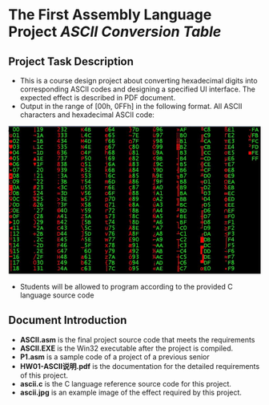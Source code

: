 # The First Assembly Language Project *ASCII Conversion Table*
## Project Task Description
* This is a course design project about converting hexadecimal digits into corresponding ASCII codes and designing a specified UI interface. The expected effect is described in PDF document.
* Output in the range of [00h, 0FFh] in the following format. All ASCII characters and hexadecimal ASCII code:

![ascii](https://github.com/aspxcor/The-Learning-Course-of-Assembly-Language-Programming/blob/master/Project.ASCII/ascii.jpg)
* Students will be allowed to program according to the provided C language source code
## Document Introduction
* **ASCII.asm** is the final project source code that meets the requirements
* **ASCII.EXE** is the Win32 executable after the project is compiled.
* **P1.asm** is a sample code of a project of a previous senior
* **HW01-ASCII说明.pdf** is the documentation for the detailed requirements of this project.
* **ascii.c** is the C language reference source code for this project.
* **ascii.jpg** is an example image of the effect required by this project.
